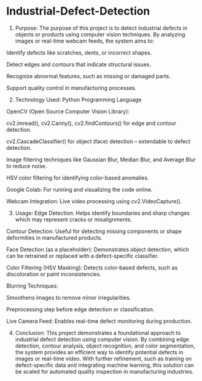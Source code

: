 # Industrial-Defect-Detection
1. Purpose:
The purpose of this project is to detect industrial defects in objects or products using computer vision techniques. By analyzing images or real-time webcam feeds, the system aims to:

Identify defects like scratches, dents, or incorrect shapes.

Detect edges and contours that indicate structural issues.

Recognize abnormal features, such as missing or damaged parts.

Support quality control in manufacturing processes.

2. Technology Used:
Python Programming Language

OpenCV (Open Source Computer Vision Library):

cv2.imread(), cv2.Canny(), cv2.findContours() for edge and contour detection.

cv2.CascadeClassifier() for object (face) detection – extendable to defect detection.

Image filtering techniques like Gaussian Blur, Median Blur, and Average Blur to reduce noise.

HSV color filtering for identifying color-based anomalies.

Google Colab: For running and visualizing the code online.

Webcam Integration: Live video processing using cv2.VideoCapture().

3. Usage:
Edge Detection: Helps identify boundaries and sharp changes which may represent cracks or misalignments.

Contour Detection: Useful for detecting missing components or shape deformities in manufactured products.

Face Detection (as a placeholder): Demonstrates object detection, which can be retrained or replaced with a defect-specific classifier.

Color Filtering (HSV Masking): Detects color-based defects, such as discoloration or paint inconsistencies.

Blurring Techniques:

Smoothens images to remove minor irregularities.

Preprocessing step before edge detection or classification.

Live Camera Feed: Enables real-time defect monitoring during production.

4. Conclusion:
This project demonstrates a foundational approach to industrial defect detection using computer vision. By combining edge detection, contour analysis, object recognition, and color segmentation, the system provides an efficient way to identify potential defects in images or real-time video. With further refinement, such as training on defect-specific data and integrating machine learning, this solution can be scaled for automated quality inspection in manufacturing industries.

